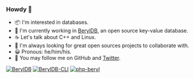 ### Howdy 👋

- 📦 I'm interested in databases.
- 📍 I'm currently working in [BerylDB](http://docs.beryl.dev/), an open source key-value database.
- ☕ Let's talk about C++ and Linux.
- 📖 I'm always looking for great open sources projects to collaborate with.
- 😀 Pronous: he/him/his.
- 📮 You may follow me on GitHub and [Twitter](https://twitter.com/ferrycfs).

[![BerylDB](https://github-readme-stats.vercel.app/api/pin/?username=beryldb&repo=beryldb)](https://github.com/beryldb/beryldb)
[![BerylDB-CLI](https://github-readme-stats.vercel.app/api/pin/?username=beryldb&repo=beryldb-cli)](https://github.com/beryldb/beryldb-cli)
[![php-beryl](https://github-readme-stats.vercel.app/api/pin/?username=beryldb&repo=php-beryl)](https://github.com/beryldb/php-beryl)


